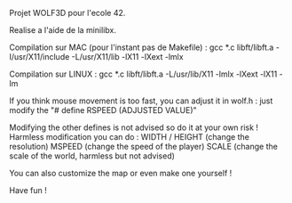 Projet WOLF3D pour l'ecole 42.

Realise a l'aide de la minilibx.

Compilation sur MAC (pour l'instant pas de Makefile) :
gcc *.c libft/libft.a -I/usr/X11/include -L/usr/X11/lib -lX11 -lXext -lmlx

Compilation sur LINUX :
gcc *.c libft/libft.a -L/usr/lib/X11 -lmlx -lXext -lX11 -lm

If you think mouse movement is too fast, you can adjust it in wolf.h : just modify the "# define RSPEED (ADJUSTED VALUE)"

Modifying the other defines is not advised so do it at your own risk !
Harmless modification you can do :
	WIDTH / HEIGHT (change the resolution)
	MSPEED (change the speed of the player)
	SCALE (change the scale of the world, harmless but not advised)

You can also customize the map or even make one yourself !

Have fun !
